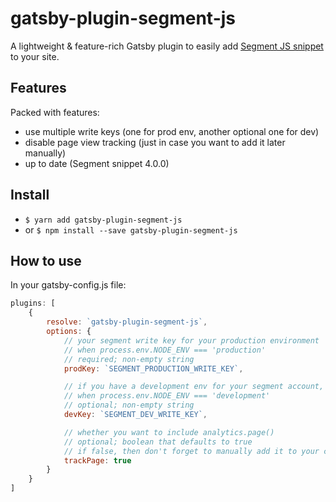 # gatsby-plugin-segment-js
A lightweight & feature-rich Gatsby plugin to easily add [Segment JS snippet](https://segment.com/docs/sources/website/analytics.js/quickstart/) to your site.

## Features
Packed with features:
- use multiple write keys (one for prod env, another optional one for dev)
- disable page view tracking (just in case you want to add it later manually)
- up to date (Segment snippet 4.0.0)

## Install 
- `$ yarn add gatsby-plugin-segment-js`
- or `$ npm install --save gatsby-plugin-segment-js`

## How to use

In your gatsby-config.js file:
```javascript
plugins: [
    {
        resolve: `gatsby-plugin-segment-js`,
        options: {
            // your segment write key for your production environment
            // when process.env.NODE_ENV === 'production'
            // required; non-empty string
            prodKey: `SEGMENT_PRODUCTION_WRITE_KEY`,

            // if you have a development env for your segment account, paste that key here
            // when process.env.NODE_ENV === 'development'
            // optional; non-empty string
            devKey: `SEGMENT_DEV_WRITE_KEY`,

            // whether you want to include analytics.page()
            // optional; boolean that defaults to true
            // if false, then don't forget to manually add it to your codebase manually!
            trackPage: true
        }
    }
]
```
